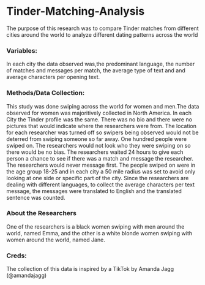 # Tinder-Matching-Analysis
The purpose of this research was to compare Tinder matches from different cities around the world to analyze different dating patterns across the world

### Variables:
In each city the data observed was,the predominant language, the number of matches and messages per match, the average type of text and and average characters per opening text.

### Methods/Data Collection:
This study was done swiping across the world for women and men.The data observed for women was majoritively collected in North America.
In each City the Tinder profile was the same. There was no bio and there were no pictures that would indicate where the researchers were from.
The location for each researcher was turned off so swipers being observed would not be deterred from swiping someone so far away.
One hundred people were swiped on. The researchers would not look who they were swiping on so there would be no bias.
The researchers waited 24 hours to give each person a chance to see if there was a match and message the researcher.
The researchers would never message first. The people swiped on were in the age group 18-25 and in each city a 50 mile radius was set to avoid only looking at one side or specific part of the city. Since the researchers are dealing with different languages, to collect the average characters per text message, the messages were translated to English and the translated sentence was counted.

### About the Researchers
One of the researchers is a black women swiping with men around the world, named Emma, and the other is a white blonde women swiping with women around the world, named Jane.

### Creds:
The collection of this data is inspired by a TikTok by Amanda Jagg (@amandajagg)
